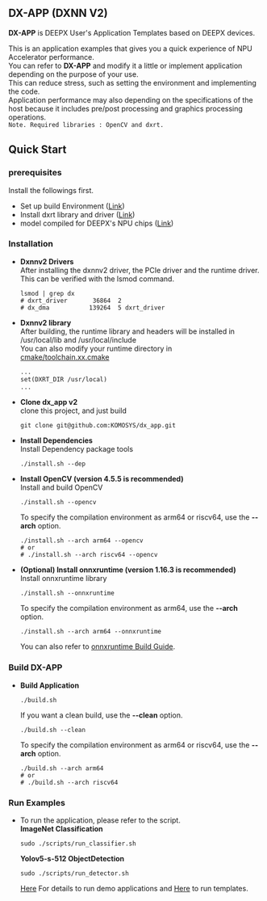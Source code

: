 ## DX-APP (DXNN V2)             

**DX-APP** is DEEPX User's Application Templates based on DEEPX devices.    

This is an application examples that gives you a quick experience of NPU Accelerator performance.     
You can refer to **DX-APP** and modify it a little or implement application depending on the purpose of your use.       
This can reduce stress, such as setting the environment and implementing the code.    
Application performance may also depending on the specifications of the host because it includes pre/post processing and graphics processing operations.           
    ``` Note. Required libraries : OpenCV and dxrt. ```         
## Quick Start     
### prerequisites    
Install the followings first.            
- Set up build Environment ([Link](https://github.com/DEEPX-AI/dx_rt/blob/main/dx_rt/docs/Installation.md))     
- Install dxrt library and driver ([Link](https://github.com/DEEPX-AI/dx_rt/blob/main/dx_rt/docs/Getting-Started.md))     
- model compiled for DEEPX's NPU chips ([Link](https://deepx.ai/model-zoo/))   
### Installation    
- **Dxnnv2 Drivers**        
  After installing the dxnnv2 driver, the PCIe driver and the runtime driver. This can be verified with the lsmod command.        
  ```shell
  lsmod | grep dx
  # dxrt_driver       36864  2
  # dx_dma           139264  5 dxrt_driver
  ```
- **Dxnnv2 library**                   
  After building, the runtime library and headers will be installed in /usr/local/lib and /usr/local/include                
  You can also modify your runtime directory in [cmake/toolchain.xx.cmake](/dx_app/cmake/toolchain.x86_64.cmake)     
  ```Makefile
  ...
  set(DXRT_DIR /usr/local)
  ...
  ```          
- **Clone dx_app v2**         
  clone this project, and just build 
  ```shell
  git clone git@github.com:KOMOSYS/dx_app.git      
  ```                                 
- **Install Dependencies**                
  Install Dependency package tools             
  ```shell
  ./install.sh --dep
  ```
- **Install OpenCV (version 4.5.5 is recommended)**         
  Install and build OpenCV        
  ```shell
  ./install.sh --opencv  
  ```            
  To specify the compilation environment as arm64 or riscv64, use the **--arch** option.     
  ```shell
  ./install.sh --arch arm64 --opencv
  # or
  # ./install.sh --arch riscv64 --opencv
  ```           
- **(Optional) Install onnxruntime (version 1.16.3 is recommended)**         
  Install onnxruntime library       
  ```shell
  ./install.sh --onnxruntime  
  ```        
  To specify the compilation environment as arm64, use the **--arch** option.     
  ```shell
  ./install.sh --arch arm64 --onnxruntime
  ```           
  You can also refer to [onnxruntime Build Guide](https://onnxruntime.ai/docs/build/inferencing.html).           
### Build DX-APP    
- **Build Application**          
  ```shell
  ./build.sh 
  ```
  If you want a clean build, use the **--clean** option.          
  ```shell
  ./build.sh --clean
  ```
  To specify the compilation environment as arm64 or riscv64, use the **--arch** option.     
  ```shell
  ./build.sh --arch arm64
  # or
  # ./build.sh --arch riscv64
  ```              
                      
### Run Examples          
- To run the application, please refer to the script.       
  **ImageNet Classification**         
  ```shell 
  sudo ./scripts/run_classifier.sh
  ```                 
  **Yolov5-s-512 ObjectDetection**         
  ```shell 
  sudo ./scripts/run_detector.sh
  ```                  
  [Here](/dx_app/demos/README.md) For details to run demo applications and [Here](/dx_app/templates/README.md) to run templates.         

